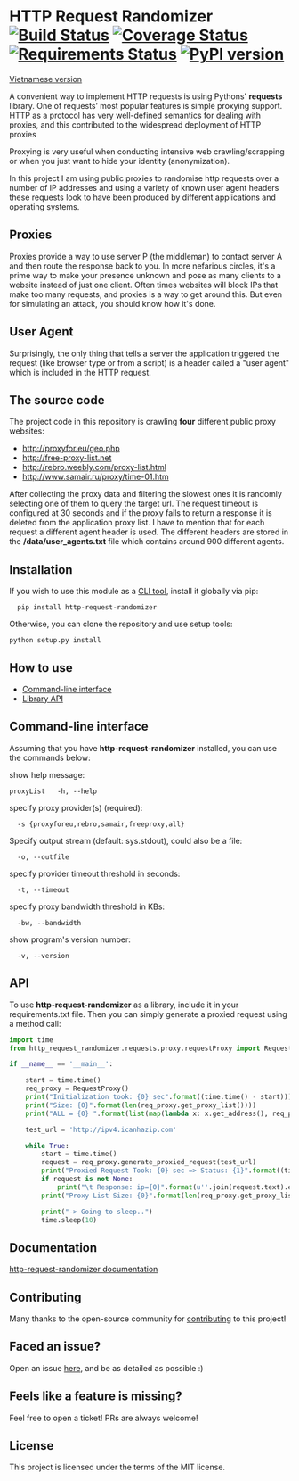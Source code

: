 # HTTP Request Randomizer  [![Build Status](https://travis-ci.org/pgaref/HTTP_Request_Randomizer.svg?branch=master)](https://travis-ci.org/pgaref/HTTP_Request_Randomizer) [![Coverage Status](https://coveralls.io/repos/github/pgaref/HTTP_Request_Randomizer/badge.svg?branch=master)](https://coveralls.io/github/pgaref/HTTP_Request_Randomizer?branch=master) [![Requirements Status](https://requires.io/github/pgaref/HTTP_Request_Randomizer/requirements.svg?branch=la55u-master)](https://requires.io/github/pgaref/HTTP_Request_Randomizer/requirements/?branch=la55u-master) [![PyPI version](https://badge.fury.io/py/http-request-randomizer.svg)](https://badge.fury.io/py/http-request-randomizer)

[Vietnamese version](README-vi.md)

A convenient way to implement HTTP requests is using Pythons' **requests** library.
One of requests’ most popular features is simple proxying support.
HTTP as a protocol has very well-defined semantics for dealing with proxies, and this contributed to the widespread deployment of HTTP proxies

Proxying is very useful when conducting intensive web crawling/scrapping or when you just want to hide your identity (anonymization).

In this project I am using public proxies to randomise http requests over a number of IP addresses and using a variety of known user agent headers these requests look to have been produced by different applications and operating systems.


## Proxies

Proxies provide a way to use server P (the middleman) to contact server A and then route the response back to you. In more nefarious circles, it's a prime way to make your presence unknown and pose as many clients to a website instead of just one client.
Often times websites will block IPs that make too many requests, and proxies is a way to get around this. But even for simulating an attack, you should know how it's done.


## User Agent

Surprisingly, the only thing that tells a server the application triggered the request (like browser type or from a script) is a header called a "user agent" which is included in the HTTP request.

## The source code

The project code in this repository is crawling **four** different public proxy websites:
* http://proxyfor.eu/geo.php
* http://free-proxy-list.net
* http://rebro.weebly.com/proxy-list.html
* http://www.samair.ru/proxy/time-01.htm 

After collecting the proxy data and filtering the slowest ones it is randomly selecting one of them to query the target url.
The request timeout is configured at 30 seconds and if the proxy fails to return a response it is deleted from the application proxy list.
I have to mention that for each request a different agent header is used. The different headers are stored in the **/data/user_agents.txt** file which contains around 900 different agents.

## Installation
If you wish to use this module as a [CLI tool](#command-line-interface), install it globally via pip:
```
  pip install http-request-randomizer
```
   
Otherwise, you can clone the repository and use setup tools:
```
python setup.py install
```


## How to use

* [Command-line interface](#command-line-interface)
* [Library API](#api)

## Command-line interface

Assuming that you have **http-request-randomizer** installed, you can use the commands below:

show help message:
```
proxyList   -h, --help
```
specify proxy provider(s) (required):
```
  -s {proxyforeu,rebro,samair,freeproxy,all} 
```
Specify output stream (default: sys.stdout), could also be a file:
```
  -o, --outfile
```
specify provider timeout threshold in seconds:
```
  -t, --timeout
```
specify proxy bandwidth threshold in KBs:
```                        
  -bw, --bandwidth
```
show program's version number:
```                        
  -v, --version
```

## API


To use **http-request-randomizer** as a library, include it in your requirements.txt file.
Then you can simply generate a proxied request using a method call:

````python
import time
from http_request_randomizer.requests.proxy.requestProxy import RequestProxy

if __name__ == '__main__':

    start = time.time()
    req_proxy = RequestProxy()
    print("Initialization took: {0} sec".format((time.time() - start)))
    print("Size: {0}".format(len(req_proxy.get_proxy_list())))
    print("ALL = {0} ".format(list(map(lambda x: x.get_address(), req_proxy.get_proxy_list()))))

    test_url = 'http://ipv4.icanhazip.com'

    while True:
        start = time.time()
        request = req_proxy.generate_proxied_request(test_url)
        print("Proxied Request Took: {0} sec => Status: {1}".format((time.time() - start), request.__str__()))
        if request is not None:
            print("\t Response: ip={0}".format(u''.join(request.text).encode('utf-8')))
        print("Proxy List Size: {0}".format(len(req_proxy.get_proxy_list())))

        print("-> Going to sleep..")
        time.sleep(10)
````

## Documentation 

[http-request-randomizer documentation](http://pythonhosted.org/http-request-randomizer)


## Contributing

Many thanks to the open-source community for
 [contributing](https://github.com/pgaref/HTTP_Request_Randomizer/blob/master/CONTRIBUTORS.md) to this project!


## Faced an issue?

Open an issue [here](https://github.com/pgaref/HTTP_Request_Randomizer/issues), and be as detailed as possible :)

## Feels like a feature is missing?

Feel free to open a ticket! PRs are always welcome!

## License

This project is licensed under the terms of the MIT license.
